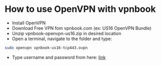 # How to use OpenVPN with vpnbook

- Install OpenVPN
- Download Free VPN fom vpnbook.com (ex: US16 OpenVPN Bundle)
- Unzip vpnbook-openvpn-us16.zip in desired location
- Open a terminal, navigate to the folder and type:
```sh
sudo openvpn vpnbook-us16-tcp443.ovpn
```
- Type username and password from here: [link](https://www.vpnbook.com/freevpn) 

